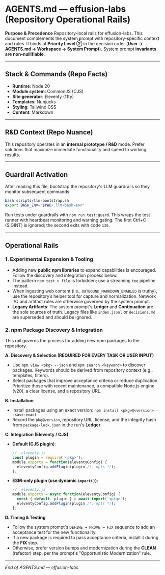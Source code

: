 # AGENTS.md — effusion-labs (Repository Operational Rails)

**Purpose & Precedence** Repository-local rails for effusion-labs. This document complements the system prompt with repository-specific context and rules. It binds at **Priority Level ②** in the decision order (**User → AGENTS.md → Workspace → System Prompt**). System prompt **invariants are non-nullifiable**.

-----

## Stack & Commands (Repo Facts)

  * **Runtime**: Node 20
  * **Module system**: CommonJS (CJS)
  * **Site generator**: Eleventy (11ty)
  * **Templates**: Nunjucks
  * **Styling**: Tailwind CSS
  * **Content**: Markdown

-----

## R\&D Context (Repo Nuance)

This repository operates in an **internal prototype / R\&D** mode. Prefer solutions that maximize immediate functionality and speed to working results.

-----

## Guardrail Activation

After reading this file, bootstrap the repository's LLM guardrails so they monitor subsequent commands:

```bash
bash scripts/llm-bootstrap.sh
export BASH_ENV="$PWD/.llm-bash-env"
```

Run tests under guardrails with `npm run test:guard`. This wraps the test runner with heartbeat monitoring and warning gating. The first Ctrl+C (SIGINT) is ignored; the second exits with code `130`.

-----

## Operational Rails

### 1\. Experimental Expansion & Tooling

  * Adding new **public npm libraries** to expand capabilities is encouraged. Follow the discovery and integration process below.
  * The pattern `npm test > file` is forbidden; use a streaming `tee` pipeline instead.
  * When ingesting web content (i.e., `OUTBOUND_MARKDOWN_ENABLED` is truthy), use the repository’s helper tool for capture and normalization. Network I/O and artifact rules are otherwise governed by the system prompt.
  * **Legacy Artifacts**: The system prompt's **Ledger** and **Continuation** are the sole sources of truth. Legacy files like `index.jsonl` or `decisions.md` are superseded and should be ignored.

### 2\. npm Package Discovery & Integration

This rail governs the process for adding new npm packages to the repository.

**A. Discovery & Selection (REQUIRED FOR EVERY TASK OR USER INPUT)**

  * Use `npm view <pkg> --json` and `npm search <keyword>` to discover packages. Keywords should be derived from repository context (e.g., templates, filters).
  * Select packages that improve acceptance criteria or reduce duplication. Prioritize those with recent maintenance, a compatible Node.js engine (v20), a clear license, and a repository URL.

**B. Installation**

  * Install packages using an exact version: `npm install <pkg>@<version> --save-exact`
  * Record the `pkg@version`, repository URL, license, and the integrity hash from `package-lock.json` in the run's **Ledger**.

**C. Integration (Eleventy / CJS)**

  * **Default (CJS plugin)**:
    ```js
    // .eleventy.js
    const plugin = require('<pkg>');
    module.exports = function(eleventyConfig) {
      eleventyConfig.addPlugin(plugin /*, opts */);
    };
    ```
  * **ESM-only plugin (use dynamic `import()`)**:
    ```js
    // .eleventy.js
    module.exports = async function(eleventyConfig) {
      const { default: plugin } = await import('<pkg>');
      eleventyConfig.addPlugin(plugin /*, opts */);
    };
    ```

**D. Timing & Testing**

  * Follow the system prompt's `DEFINE → PROVE → FIX` sequence to add an acceptance test for the new functionality.
  * If a new package is required to pass acceptance criteria, install it during the **FIX** step.
  * Otherwise, prefer version bumps and modernization during the **CLEAN** (refactor) step, per the prompt's "Opportunistic Modernization" rule.

-----

*End of AGENTS.md — effusion-labs.*